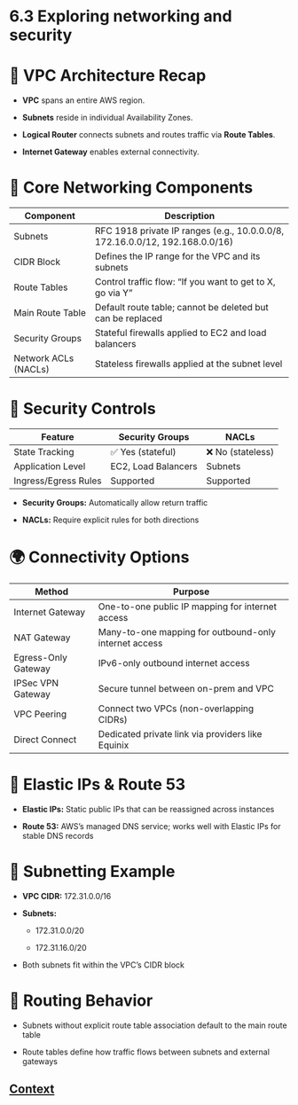 # 6.3 Exploring networking and security 
 
# 🧠 VPC Architecture Recap
* **VPC** spans an entire AWS region.

* **Subnets** reside in individual Availability Zones.

* **Logical Router** connects subnets and routes traffic via **Route Tables**.

* **Internet Gateway** enables external connectivity.

# 🧩 Core Networking Components

| Component            | Description                                                                 |
|----------------------|-----------------------------------------------------------------------------|
| Subnets              | RFC 1918 private IP ranges (e.g., 10.0.0.0/8, 172.16.0.0/12, 192.168.0.0/16) |
| CIDR Block           | Defines the IP range for the VPC and its subnets                            |
| Route Tables         | Control traffic flow: “If you want to get to X, go via Y”                   |
| Main Route Table     | Default route table; cannot be deleted but can be replaced                  |
| Security Groups      | Stateful firewalls applied to EC2 and load balancers                        |
| Network ACLs (NACLs) | Stateless firewalls applied at the subnet level                             |

# 🔐 Security Controls

| Feature              | Security Groups        | NACLs                   |
|----------------------|------------------------|--------------------------|
| State Tracking       | ✅ Yes (stateful)       | ❌ No (stateless)        |
| Application Level    | EC2, Load Balancers    | Subnets                 |
| Ingress/Egress Rules | Supported              | Supported               |


* **Security Groups:** Automatically allow return traffic

* **NACLs:** Require explicit rules for both directions

# 🌍 Connectivity Options

| Method               | Purpose                                                       |
|----------------------|---------------------------------------------------------------|
| Internet Gateway     | One-to-one public IP mapping for internet access              |
| NAT Gateway          | Many-to-one mapping for outbound-only internet access         |
| Egress-Only Gateway  | IPv6-only outbound internet access                            |
| IPSec VPN Gateway    | Secure tunnel between on-prem and VPC                         |
| VPC Peering          | Connect two VPCs (non-overlapping CIDRs)                      |
| Direct Connect       | Dedicated private link via providers like Equinix             |

# 📌 Elastic IPs & Route 53
* **Elastic IPs:** Static public IPs that can be reassigned across instances

* **Route 53:** AWS’s managed DNS service; works well with Elastic IPs for stable DNS records

# 🧮 Subnetting Example
* **VPC CIDR:** 172.31.0.0/16

* **Subnets:**

    - 172.31.0.0/20

    - 172.31.16.0/20

* Both subnets fit within the VPC’s CIDR block

# 🔄 Routing Behavior
* Subnets without explicit route table association default to the main route table

* Route tables define how traffic flows between subnets and external gateways



 ## [Context](./../context.md)